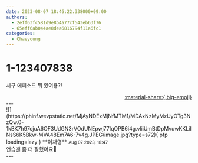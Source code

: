 ```yaml
---
date: 2023-08-07 18:46:22.338000+09:00
authors:
  - 2eff63fc581d9e8b4a77cf543eb63f76
  - 65eff6ab044ae8dea6816794f11a6fc1
categories:
  - Chaeyoung
---
```


# 1-123407838

<div class="post-container" markdown="1">
<div class="content-container md-sidebar__scrollwrap" markdown="1">

시구 에피소드 뭐 있어용?!

</div>
</div>

<div style="text-align: right;" markdown="1">
<a href="https://weverse.io/fromis9/fanpost/1-123407838" style="text-align: right;">:material-share:{.big-emoji}</a>
</div>
---

<div class="comments-container md-sidebar__scrollwrap" markdown="1">
<div class="comment" markdown="1">
<div class='id-container' markdown="1">
![](https://phinf.wevpstatic.net/MjAyNDExMjNfMTM1/MDAxNzMyMzUyOTg3NzQw.0-1kBK7h97cjuA6OF3UdGN3rVOdUNEpwj77IqOPB6i4g.vliiUmBtDpMvuwKKLiINsS6K5Bkw-MVA48Em7A6-7v4g.JPEG/image.jpg?type=s72){ pfp loading=lazy }
**<span class="artist">이채영</span>** <small>Aug 07 2023, 18:47</small><br>
</div>
<div class='comment-body' markdown="1">
연습땐 좀 더 잘했어요🥺
</div>
</div>
</div>
---
